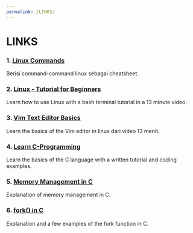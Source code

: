 ```yaml
---
permalink: /LINKS/
---
```

# LINKS
### 1. [Linux Commands](https://www.tutorialspoint.com/unix_commands/index.htm)
Berisi command-command linux sebagai cheatsheet.

### 2. [Linux - Tutorial for Beginners](https://youtu.be/BMGixkvJ-6w)
Learn how to use Linux with a bash terminal tutorial in a 13 minute video.

### 3. [Vim Text Editor Basics](https://youtu.be/bVwgwaDmZp4)
Learn the basics of the Vim editor in linux dari video 13 menit.

### 4. [Learn C-Programming](https://www.programiz.com/c-programming)
Learn the basics of the C language with a written tutorial and coding examples.

### 5. [Memory Management in C](https://eleceng.dit.ie/frank/IntroToC/Memory.html)
Explanation of memory management in C.

### 6. [fork() in C](https://www.geeksforgeeks.org/fork-system-call/)
Explanation and a few examples of the fork function in C.
